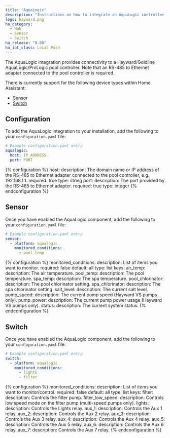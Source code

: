 ```yaml
---
title: "AquaLogic"
description: "Instructions on how to integrate an AquaLogic controller within Home Assistant."
logo: hayward.png
ha_category:
  - Hub
  - Sensor
  - Switch
ha_release: "0.80"
ha_iot_class: Local Push
---
```


The AquaLogic integration provides connectivity to a Hayward/Goldline AquaLogic/ProLogic pool controller. Note that an RS-485 to Ethernet adapter connected to the pool controller is required.

There is currently support for the following device types within Home Assistant:

- [Sensor](#sensor)
- [Switch](#switch)

## Configuration

To add the AquaLogic integration to your installation, add the following to your `configuration.yaml` file:

```yaml
# Example configuration.yaml entry
aqualogic:
  host: IP_ADDRESS
  port: PORT
```

{% configuration %}
host:
  description: The domain name or IP address of the RS-485 to Ethernet adapter connected to the pool controller, e.g., 192.168.1.1.
  required: true
  type: string
port:
  description: The port provided by the RS-485 to Ethernet adapter.
  required: true
  type: integer
{% endconfiguration %}

## Sensor

Once you have enabled the AquaLogic component, add the following to your `configuration.yaml` file:

```yaml
# Example configuration.yaml entry
sensor:
  - platform: aqualogic
    monitored_conditions:
      - pool_temp
```

{% configuration %}
monitored_conditions:
  description: List of items you want to monitor.
  required: false
  default: all
  type: list
  keys:
    air_temp:
      description: The air temperature.
    pool_temp:
      description: The pool temperature.
    spa_temp:
      description: The spa temperature.
    pool_chlorinator:
      description: The pool chlorinator setting.
    spa_chlorinator:
      description: The spa chlorinator setting.
    salt_level:
      description: The current salt level.
    pump_speed:
      description: The current pump speed (Hayward VS pumps only).
    pump_power:
      description: The current pump power usage (Hayward VS pumps only).
    status:
      description: The current system status.
{% endconfiguration %}

## Switch

Once you have enabled the AquaLogic component, add the following to your `configuration.yaml` file:

```yaml
# Example configuration.yaml entry
switch:
  - platform: aqualogic
    monitored_conditions:
      - lights
      - filter
```

{% configuration %}
monitored_conditions:
  description: List of items you want to monitor/control.
  required: false
  default: all
  type: list
  keys:
    filter:
      description: Controls the filter pump.
    filter_low_speed:
      description: Controls low speed mode on the filter pump (multi-speed pumps only).
    lights:
      description: Controls the Lights relay.
    aux_1:
      description: Controls the Aux 1 relay.
    aux_2:
      description: Controls the Aux 2 relay.
    aux_3:
      description: Controls the Aux 3 relay.
    aux_4:
      description: Controls the Aux 4 relay.
    aux_5:
      description: Controls the Aux 5 relay.
    aux_6:
      description: Controls the Aux 6 relay.
    aux_7:
      description: Controls the Aux 7 relay.
{% endconfiguration %}

